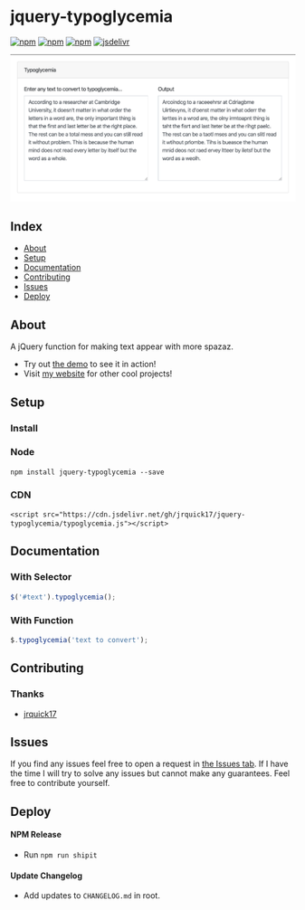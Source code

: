 # jquery-typoglycemia #

[![npm](https://img.shields.io/npm/l/jquery-typoglycemia.svg)](https://www.npmjs.com/package/jquery-typoglycemia/)
[![npm](https://img.shields.io/npm/dt/jquery-typoglycemia.svg)](https://www.npmjs.com/package/jquery-typoglycemia)
[![npm](https://img.shields.io/npm/dm/jquery-typoglycemia.svg)](https://www.npmjs.com/package/jquery-typoglycemia)
[![jsdelivr](https://data.jsdelivr.com/v1/package/gh/jrquick17/jquery-typoglycemia/badge)](https://www.jsdelivr.com/package/gh/jrquick17/jquery-typoglycemia)

![](example.png)

## Index ##

* [About](#about)
* [Setup](#setup)
* [Documentation](#documentation)
* [Contributing](#contributing)
* [Issues](#issues)
* [Deploy](#deploy)

## About ## 

A jQuery function for making text appear with more spazaz. 

* Try out [the demo](https://jquery-typoglycemia.jrquick.com) to see it in action!
* Visit [my website](https://jrquick.com) for other cool projects!

## Setup ##

### Install ###

### Node ###

```
npm install jquery-typoglycemia --save
```

### CDN ###

```
<script src="https://cdn.jsdelivr.net/gh/jrquick17/jquery-typoglycemia/typoglycemia.js"></script>
```

## Documentation ##

### With Selector
```javascript
$('#text').typoglycemia();
```

### With Function
```javascript
$.typoglycemia('text to convert');
```

## Contributing ##

### Thanks ###

* [jrquick17](https://github.com/jrquick17)

## Issues ##

If you find any issues feel free to open a request in [the Issues tab](https://github.com/jrquick17/jquery-typoglycemia/issues). If I have the time I will try to solve any issues but cannot make any guarantees. Feel free to contribute yourself.

## Deploy ##

#### NPM Release ####

* Run `npm run shipit`

#### Update Changelog ####

* Add updates to `CHANGELOG.md` in root.
